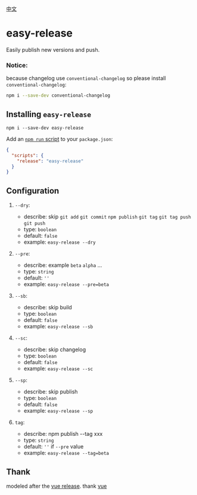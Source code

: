 
[中文](./README_zh.md)

# easy-release
Easily publish new versions and push.

### Notice:
because changelog use `conventional-changelog` so please install `conventional-changelog`:
  ```sh
 npm i --save-dev conventional-changelog
  ```

## Installing `easy-release`
```
npm i --save-dev easy-release
```
Add an [`npm run` script](https://docs.npmjs.com/cli/run-script) to your `package.json`:

```json
{
  "scripts": {
    "release": "easy-release"
  }
}
```

## Configuration

1. `--dry`:
   - describe: skip `git add` `git commit` `npm publish` `git tag` `git tag push` `git push`
   - type: `boolean`
   - default: `false`
   - example: `easy-release --dry`
  
2. `--pre`:
   - describe: example `beta` `alpha` ...
   - type: `string`
   - default: `''`
   - example: `easy-release --pre=beta`
    
3. `--sb`:
   - describe: skip build
   - type: `boolean`
   - default: `false`
   - example: `easy-release --sb`

4. `--sc`:
   - describe: skip changelog
   - type: `boolean`
   - default: `false`
   - example: `easy-release --sc`

5. `--sp`:
   - describe: skip publish
   - type: `boolean`
   - default: `false`
   - example: `easy-release --sp`

6. `tag`:
   - describe: npm publish --tag xxx
   - type: `string`
   - default: `''` if `--pre` value
   - example: `easy-release --tag=beta`


## Thank
modeled after the [vue release](https://github.com/vuejs/vue/blob/main/scripts/release.js). thank [vue](https://github.com/vuejs/vue)